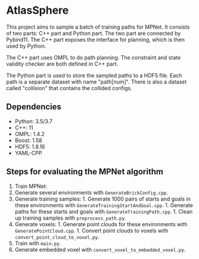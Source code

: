 # AtlasSphere

This project aims to sample a batch of training paths for MPNet. It consists of two parts: C++ part and Python part.
The two part are connected by Pybind11. The C++ part exposes the interface for planning, which is then used by Python.

The C++ part uses OMPL to do path planning. The constraint and state validity checker are both defined in C++ part.

The Python part is used to store the sampled paths to a HDF5 file. Each path is a separate dataset with name "path\[num\]". There is also a dataset called "collision" that contains the collided configs.

## Dependencies

- Python: 3.5/3.7
- C++: 11
- OMPL: 1.4.2
- Boost: 1.58
- HDF5: 1.8.16
- YAML-CPP

## Steps for evaluating the MPNet algorithm

1. Train MPNet:
  1. Generate several environments with `GenerateBrickConfig.cpp`.
  1. Generate training samples:
    1. Generate 1000 pairs of starts and goals in these environments with `GenerateTrainingStartAndGoal.cpp`.
    1. Generate paths for these starts and goals with `GenerateTrainingPath.cpp`.
    1. Clean up training samples with `preprocess_path.py`.
  1. Generate voxels:
    1. Generate point clouds for these environments with `GeneratePointCloud.cpp`.
    1. Convert point clouds to voxels with `convert_point_cloud_to_voxel.py`.
  1. Train with `main.py`.
1. Generate embedded voxel with `convert_voxel_to_embedded_voxel.py`.
